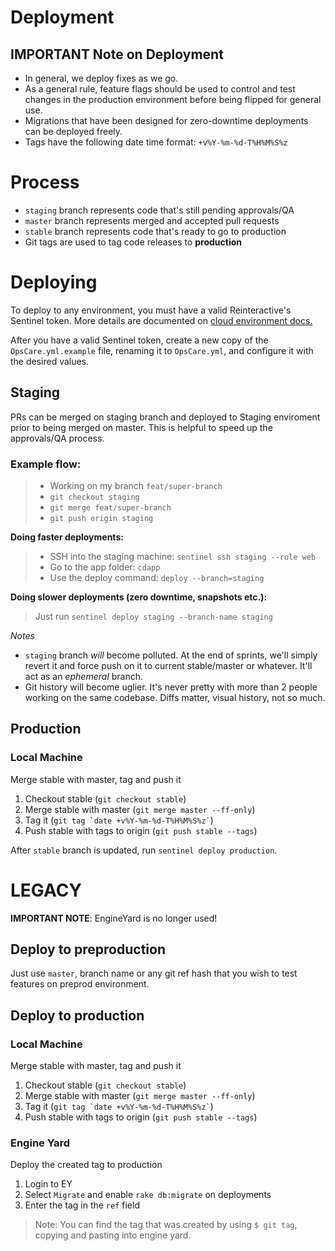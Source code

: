 # Deployment

## IMPORTANT Note on Deployment

- In general, we deploy fixes as we go.
- As a general rule, feature flags should be used to control and test changes in the production environment before being flipped for general use.
- Migrations that have been designed for zero-downtime deployments can be deployed freely.
- Tags have the following date time format: `+v%Y-%m-%d-T%H%M%S%z`

# Process

- `staging` branch represents code that's still pending approvals/QA
- `master` branch represents merged and accepted pull requests
- `stable` branch represents code that's ready to go to production
- Git tags are used to tag code releases to **production**


# Deploying

To deploy to any environment, you must have a valid Reinteractive's Sentinel token. More details are documented on [cloud environment docs.](cloud-environments.md)

After you have a valid Sentinel token, create a new copy of the `OpsCare.yml.example` file, renaming it to `OpsCare.yml`, and configure it with the desired values.

## Staging

PRs can be merged on staging branch and deployed to Staging enviroment prior to being merged on master. This is helpful to speed up the approvals/QA process.

### Example flow:

> - Working on my branch `feat/super-branch`
> - `git checkout staging`
> - `git merge feat/super-branch`
> - `git push origin staging`

**Doing faster deployments:**

> - SSH into the staging machine: `sentinel ssh staging --role web`
> - Go to the app folder: `cdapp`
> - Use the deploy command: `deploy --branch=staging`

**Doing slower deployments (zero downtime, snapshots etc.):**

> Just run `sentinel deploy staging --branch-name staging`

*_Notes_*

- `staging` branch *will* become polluted. At the end of sprints, we'll simply revert it and force push on it to current stable/master or whatever. It'll act as an *ephemeral* branch.
- Git history will become uglier. It's never pretty with more than 2 people working on the same codebase. Diffs matter, visual history, not so much.

## Production

### Local Machine

Merge stable with master, tag and push it

1. Checkout stable (`git checkout stable`)
1. Merge stable with master (`git merge master --ff-only`)
1. Tag it (`` git tag `date +v%Y-%m-%d-T%H%M%S%z` ``)
1. Push stable with tags to origin (`git push stable --tags`)

After `stable` branch is updated, run `sentinel deploy production`.

# LEGACY

**IMPORTANT NOTE**: EngineYard is no longer used!

## Deploy to preproduction

Just use `master`, branch name or any git ref hash that you wish to test features on preprod environment.

## Deploy to production

### Local Machine

Merge stable with master, tag and push it

1. Checkout stable (`git checkout stable`)
1. Merge stable with master (`git merge master --ff-only`)
1. Tag it (`` git tag `date +v%Y-%m-%d-T%H%M%S%z` ``)
1. Push stable with tags to origin (`git push stable --tags`)

### Engine Yard

Deploy the created tag to production

1. Login to EY
1. Select `Migrate` and enable `rake db:migrate` on deployments
1. Enter the tag in the `ref` field

> Note: You can find the tag that was created by using `$ git tag`, copying and pasting into engine yard.
